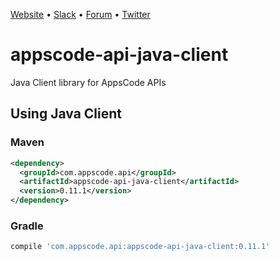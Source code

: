 [Website](https://appscode.com) • [Slack](https://slack.appscode.com) • [Forum](https://discuss.appscode.com) • [Twitter](https://twitter.com/AppsCodeHQ)

# appscode-api-java-client
Java Client library for AppsCode APIs

## Using Java Client
### Maven
```xml
<dependency>
  <groupId>com.appscode.api</groupId>
  <artifactId>appscode-api-java-client</artifactId>
  <version>0.11.1</version>
</dependency>
```
### Gradle
```groovy
compile 'com.appscode.api:appscode-api-java-client:0.11.1'
```
